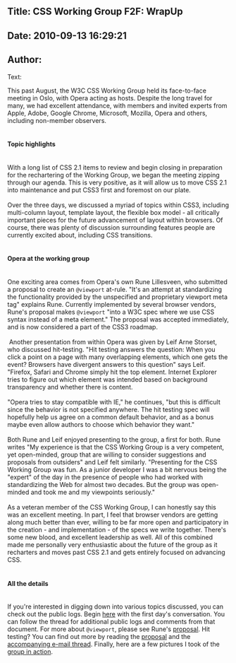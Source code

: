 Title: CSS Working Group F2F: WrapUp
----
Date: 2010-09-13 16:29:21
----
Author: 
----
Text:

This past August, the W3C CSS Working Group held its face-to-face meeting in Oslo, with Opera acting as hosts. Despite the long travel for many, we had excellent attendance, with members and invited experts from Apple, Adobe, Google Chrome, Microsoft, Mozilla, Opera and others, including non-member observers.<br/><br/><h4>Topic highlights</h4><br/>With a long list of CSS 2.1 items to review and begin closing in preparation for the rechartering of the Working Group, we began the meeting zipping through our agenda. This is very positive, as it will allow us to move CSS 2.1 into maintenance and put CSS3 first and foremost on our plate.<br/><br/>Over the three days, we discussed a myriad of topics within CSS3, including multi-column layout, template layout, the flexible box model - all critically important pieces for the future advancement of layout within browsers. Of course, there was plenty of discussion surrounding features people are currently excited about, including CSS transitions.<br/><br/><h4>Opera at the working group</h4><br/>One exciting area comes from Opera&#39;s own Rune Lillesveen, who submitted a proposal to create an <code>@viewport</code> at-rule. &quot;It&#39;s an attempt at standardizing the functionality provided by the unspecified and proprietary viewport meta tag&quot; explains Rune. Currently implemented by several browser vendors, Rune&#39;s proposal makes <code>@viewport</code> &quot;into a W3C spec where we use CSS syntax instead of a meta element.&quot; The proposal was accepted immediately, and is now considered a part of the CSS3 roadmap. <br/><br/><span class='imgright'><img alt='' src='http://files.myopera.com/mollydotcom/blog/leif-csswg.jpg' /></span> Another presentation from within Opera was given by Leif Arne Storset, who discussed hit-testing. &quot;Hit testing answers the question: When you click a point on a page with many overlapping elements, which one gets the event? Browsers have divergent answers to this question&quot; says Leif. &quot;Firefox, Safari and Chrome simply hit the top element. Internet Explorer tries to figure out which element was intended based on background transparency and whether there is content.<br/><br/>&quot;Opera tries to stay compatible with IE,&quot; he continues, &quot;but this is difficult since the behavior is not specified anywhere. The hit testing spec will hopefully help us agree on a common default behavior, and as a bonus maybe even allow authors to choose which behavior they want.&quot; <br/><br/>Both Rune and Leif enjoyed presenting to the group, a first for both. Rune writes &quot;My experience is that the CSS Working Group is a very competent, yet open-minded, group that are willing to consider suggestions and proposals from outsiders&quot; and Leif felt similarly. &quot;Presenting for the CSS Working Group was fun. As a junior developer I was a bit nervous being the &quot;expert&quot; of the day in the presence of people who had worked with standardizing the Web for almost two decades. But the group was open-minded and took me and my viewpoints seriously.&quot;<br/><br/>As a veteran member of the CSS Working Group, I can honestly say this was an excellent meeting. In part, I feel that browser vendors are getting along much better than ever, willing to be far more open and participatory in the creation - and implementation - of the specs we write together. There&#39;s some new blood, and excellent leadership as well. All of this combined made me personally very enthusiastic about the future of the group as it recharters and moves past CSS 2.1 and gets entirely focused on advancing CSS.<br/><br/><h4>All the details</h4><br/>If you&#39;re interested in digging down into various topics discussed, you can check out the public logs. Begin <a href="http://lists.w3.org/Archives/Public/www-style/2010Sep/0001.html">here</a> with the first day&#39;s conversation. You can follow the thread for additional public logs and comments from that document. For more about <code>@viewport</code>, please see Rune&#39;s <a href="http://people.opera.com/rune/TR/ED-css-viewport-20100806/">proposal</a>. Hit testing? You can find out more by reading the <a href="http://people.opera.com/lstorset/TR/pointer-events/">proposal</a> and the <a href="http://lists.w3.org/Archives/Public/www-style/2010Aug/0407.html">accompanying e-mail thread</a>. Finally, here are a few pictures I took of the <a href="http://www.flickr.com/photos/mollyeh11/sets/72157624832412328/">group in action</a>.
